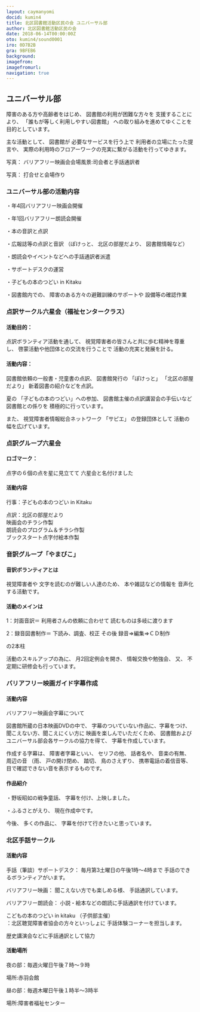 ```yaml
---
layout: caymanyomi
docid: kumin4
title: 北区図書館活動区民の会 ユニバーサル部
author: 北区図書館活動区民の会
date: 2018-06-14T00:00:00Z
oto: kumin4/sound0001
iro: 0D7B2B
gra: 9BFEB6
background: 
imagefrom: 
imagefromurl: 
navigation: true
---
```

   
## <span data-dur="2.062" data-begin="0.000">ユニバーサル部</span>

<!--span data-dur="1.641" data-begin="2.062">読み上げ時間</span>
<span data-dur="3.053" data-begin="3.703">約6分50秒消す</span-->

<span data-dur="3.297" data-begin="6.756">障害のある方や高齢者をはじめ、</span>
<span data-dur="3.521" data-begin="10.053">図書館の利用が困難な方々を</span>
<span data-dur="1.923" data-begin="13.574">支援することにより、</span>
<span data-dur="3.509" data-begin="15.497">「誰もが等しく利用しやすい図書館」</span>
<span data-dur="4.956" data-begin="19.006">への取り組みを進めてゆくことを目的としています。</span>

<span data-dur="1.968" data-begin="23.962">主な活動として、</span>
<span data-dur="1.304" data-begin="25.930">図書館が</span>
<span data-dur="2.745" data-begin="27.234">必要なサービスを行う上で</span>
<span data-dur="2.937" data-begin="29.979">利用者の立場にたった提言や、</span>
<span data-dur="7.717" data-begin="32.916">実際の利用時のフロアーワークの充実に繋がる活動を行ってゆきます。</span>

<span data-dur="1.197" data-begin="40.633">写真：</span>
<span data-dur="6.539" data-begin="41.830">バリアフリー映画会会場風景:司会者と手話通訳者</span>

<span data-dur="1.197" data-begin="48.369">写真：</span>
<span data-dur="4.132" data-begin="49.566">打合せと会場作り</span>

### <span data-dur="3.075" data-begin="53.698">ユニバーサル部の活動内容</span>

<span data-dur="4.795" data-begin="56.773">・年4回バリアフリー映画会開催</span>

<span data-dur="4.873" data-begin="61.568">・年1回バリアフリー朗読会開催</span>

<span data-dur="3.708" data-begin="66.441">・本の音訳と点訳</span>

<span data-dur="3.006" data-begin="70.149">・広報誌等の点訳と音訳</span>
<span data-dur="1.087" data-begin="73.155">（ぽけっと、</span>
<span data-dur="1.743" data-begin="74.242">北区の部屋だより、</span>
<span data-dur="3.111" data-begin="75.985">図書館情報など）</span>

<span data-dur="5.366" data-begin="79.096">・朗読会やイベントなどへの手話通訳者派遣</span>

<span data-dur="3.366" data-begin="84.462">・サポートデスクの運営</span>

<span data-dur="4.024" data-begin="87.828">・子どもの本のつどい in Kitaku</span>

<span data-dur="1.577" data-begin="91.852">・図書館内での、</span>
<span data-dur="3.821" data-begin="93.429">障害のある方々の避難訓練のサポートや</span>
<span data-dur="3.918" data-begin="97.250">設備等の確認作業</span>

### <span data-dur="2.239" data-begin="101.168">点訳サークル六星会</span><span data-dur="2.486" data-begin="103.407">（福祉センタークラス）</span>

#### <span data-dur="1.623" data-begin="105.893">活動目的：</span>

<span data-dur="2.82" data-begin="107.516">点訳ボランティア活動を通して、</span>
<span data-dur="4.865" data-begin="110.336">視覚障害者の皆さんと共に歩む精神を尊重し、</span>
<span data-dur="4.195" data-begin="115.201">啓蒙活動や他団体との交流を行うことで</span>
<span data-dur="4.566" data-begin="119.396">活動の充実と発展を計る。</span>

#### <span data-dur="1.579" data-begin="123.962">活動内容：</span>

<span data-dur="4.272" data-begin="125.541">図書館依頼の一般書・児童書の点訳、</span>
<span data-dur="1.903" data-begin="129.813">図書館発行の</span>
<span data-dur="1.088" data-begin="131.716">「ぽけっと」</span>
<span data-dur="1.742" data-begin="132.804">「北区の部屋だより」</span>
<span data-dur="3.853" data-begin="134.546">新着図書の紹介などを点訳。</span>

<span data-dur="1.051" data-begin="138.399">夏の</span>
<span data-dur="2.652" data-begin="139.450">「子どもの本のつどい」への参加、</span>
<span data-dur="4.011" data-begin="142.102">図書館主催の点訳講習会の手伝いなど</span>
<span data-dur="2.014" data-begin="146.113">図書館との係りを</span>
<span data-dur="3.36" data-begin="148.127">積極的に行っています。</span>

<span data-dur="0.945" data-begin="151.487">また、</span>
<span data-dur="3.332" data-begin="152.432">視覚障害者情報総合ネットワーク</span>
<span data-dur="1.082" data-begin="155.764">「サピエ」</span>
<span data-dur="2.118" data-begin="156.846">の登録団体として</span>
<span data-dur="3.371" data-begin="158.964">活動の幅を広げています。</span>

### <span data-dur="2.754" data-begin="164.385">点訳グループ六星会</span>

#### <span data-dur="1.321" data-begin="167.139">ロゴマーク：</span>

<span data-dur="3.615" data-begin="168.460">点字の６個の点を星に見立てて</span>
<span data-dur="3.469" data-begin="172.075">六星会と名付けました</span>

#### <span data-dur="2.079" data-begin="175.544">活動内容</span>

<span data-dur="4.771" data-begin="177.623">行事：子どもの本のつどい in Kitaku</span>

<span data-dur="3.773" data-begin="182.394">点訳：北区の部屋だより</span>  
<span data-dur="3.943" data-begin="186.167">映画会のチラシ作製</span>  
<span data-dur="4.978" data-begin="190.110">朗読会のプログラム＆チラシ作製</span>  
<span data-dur="5.371" data-begin="195.088">ブックスタート点字付絵本作製</span>

### <span data-dur="2.709" data-begin="200.459">音訳グループ「やまびこ」</span>

#### <span data-dur="2.585" data-begin="203.168">音訳ボランティアとは</span>

<span data-dur="1.779" data-begin="205.753">視覚障害者や</span>
<span data-dur="3.209" data-begin="207.532">文字を読むのが難しい人達のため、</span>
<span data-dur="2.45" data-begin="210.741">本や雑誌などの情報を</span>
<span data-dur="3.515" data-begin="213.191">音声化する活動です。</span>

#### <span data-dur="2.24" data-begin="216.706">活動のメインは</span>

<span data-dur="2.121" data-begin="218.946">1：対面音訳＝</span>
<span data-dur="2.527" data-begin="221.067">利用者さんの依頼に合わせて</span>
<span data-dur="4.124" data-begin="223.594">読むものは多岐に渡ります</span>

<span data-dur="2.471" data-begin="227.718">2：録音図書制作＝</span>
<span data-dur="2.626" data-begin="230.189">下読み、調査、校正</span>
<span data-dur="1.264" data-begin="232.815">その後</span>
<span data-dur="4.74" data-begin="234.079">録音⇒編集⇒ＣＤ制作</span>

<span data-dur="2.783" data-begin="238.819">の2本柱</span>

<span data-dur="2.423" data-begin="241.602">活動のスキルアップの為に、</span>
<span data-dur="2.859" data-begin="244.025">月2回定例会を開き、</span>
<span data-dur="2.589" data-begin="246.884">情報交換や勉強会、</span>
<span data-dur="0.945" data-begin="249.473">又、</span>
<span data-dur="4.744" data-begin="250.418">不定期に研修会も行っています。</span>

### <span data-dur="3.977" data-begin="255.162">バリアフリー映画ガイド字幕作成</span>

#### <span data-dur="2.078" data-begin="259.139">活動内容</span>

<span data-dur="3.911" data-begin="261.217">バリアフリー映画会字幕について</span>

<span data-dur="4.29" data-begin="265.128">図書館所蔵の日本映画DVDの中で、</span>
<span data-dur="3.93" data-begin="269.418">字幕のついていない作品に、字幕をつけ、</span>
<span data-dur="2.928" data-begin="273.348">聞こえない方、聞こえにくい方に</span>
<span data-dur="2.484" data-begin="276.276">映画を楽しんでいただくため、</span>
<span data-dur="5.112" data-begin="278.760">図書館およびユニバーサル部会各サークルの協力を得て、</span>
<span data-dur="3.699" data-begin="283.872">字幕を作成しています。</span>

<span data-dur="1.983" data-begin="287.571">作成する字幕は、</span>
<span data-dur="2.076" data-begin="289.554">障害者字幕といい、</span>
<span data-dur="1.543" data-begin="291.630">セリフの他、</span>
<span data-dur="1.341" data-begin="293.173">話者名や、</span>
<span data-dur="1.467" data-begin="294.514">音楽の有無、</span>
<span data-dur="1.665" data-begin="295.981">周辺の音</span>
<span data-dur="0.838" data-begin="297.646">（雨、</span>
<span data-dur="1.428" data-begin="298.484">戸の開け閉め、</span>
<span data-dur="1.187" data-begin="299.912">踏切、</span>
<span data-dur="1.514" data-begin="301.099">鳥のさえずり、</span>
<span data-dur="2.54" data-begin="302.613">携帯電話の着信音等、</span>
<span data-dur="4.688" data-begin="305.153">目で確認できない音を表示するものです。</span>

#### <span data-dur="2.234" data-begin="309.841">作品紹介</span>

<span data-dur="2.627" data-begin="312.075">・野坂昭如の戦争童話、</span>
<span data-dur="4.056" data-begin="314.702">字幕を付け、上映しました。</span>

<span data-dur="1.494" data-begin="318.758">・ふるさとがえり、</span>
<span data-dur="3.531" data-begin="320.252">現在作成中です。</span>

<span data-dur="1.066" data-begin="323.783">今後、</span>
<span data-dur="1.791" data-begin="324.849">多くの作品に、</span>
<span data-dur="4.791" data-begin="326.640">字幕を付けて行きたいと思っています。</span>

### <span data-dur="2.601" data-begin="331.431">北区手話サークル</span>

#### <span data-dur="2.078" data-begin="334.032">活動内容</span>

<span data-dur="3.079" data-begin="336.110">手話（筆談）サポートデスク：</span>
<span data-dur="4.53" data-begin="339.189">毎月第3土曜日の午後1時～4時まで</span>
<span data-dur="3.895" data-begin="343.719">手話のできるボランティアがいます。</span>

<span data-dur="1.771" data-begin="347.614">バリアフリー映画：</span>
<span data-dur="2.552" data-begin="349.385">聞こえない方でも楽しめる様、</span>
<span data-dur="3.355" data-begin="351.937">手話通訳しています。</span>

<span data-dur="2.091" data-begin="355.292">バリアフリー朗読会：</span>
<span data-dur="6.182" data-begin="357.383">小説・絵本などの朗読に手話通訳を付けています。	</span>

<span data-dur="2.824" data-begin="363.565">こどもの本のつどい in kitaku</span>
<span data-dur="1.6" data-begin="366.389">（子供部主催）</span>  
<span data-dur="3.906" data-begin="367.989">：北区聴覚障害者協会の方々といっしょに</span>
<span data-dur="4.187" data-begin="371.895">手話体験コーナーを担当します。</span>

<span data-dur="5.059" data-begin="376.082">歴史講演会などに手話通訳として協力</span>

#### <span data-dur="2.018" data-begin="381.141">活動場所</span>

<span data-dur="3.676" data-begin="383.159">夜の部：毎週火曜日午後７時～９時</span>

<span data-dur="3.593" data-begin="386.835">場所:赤羽会館</span>

<span data-dur="4.522" data-begin="390.428">昼の部：毎週木曜日午後１時半～3時半</span>

<span data-dur="4.504" data-begin="394.950">場所:障害者福祉センター</span>

<!--span data-dur="1.126" data-begin="399.454">以上で</span>
<span data-dur="4.185" data-begin="400.580">「ユニバーサル部」の読み上げを終わります消す。</span-->

